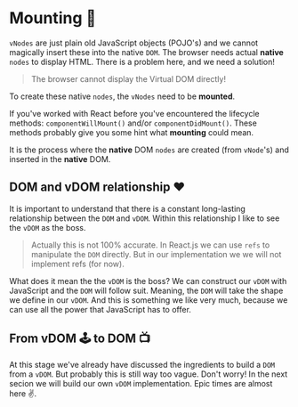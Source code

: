 # Mounting :love_hotel:

`vNodes` are just plain old JavaScript objects (POJO's) and we cannot magically insert
these into the native `DOM`. The browser needs actual **native** `nodes` to display HTML. There 
is a problem here, and we need a solution!

> The browser cannot display the Virtual DOM directly!

To create these native `nodes`, the `vNodes` need to be **mounted**.

If you've worked with React before you've encountered the lifecycle methods: `componentWillMount()` 
and/or `componentDidMount()`. These methods probably give you some hint what **mounting** could mean. 

It is the process where the **native** DOM `nodes` are created (from `vNode`'s) and inserted in 
the **native** DOM. 

## DOM and vDOM relationship :heart:

It is important to understand that there is a constant long-lasting relationship between the `DOM` and `vDOM`. 
Within this relationship I like to see the `vDOM` as the boss. 

> Actually this is not 100% accurate. In React.js we can use `refs` to manipulate the `DOM` directly. But in our implementation we
we will not implement refs (for now).

What does it mean the the `vDOM` is the boss? We can construct our `vDOM` with JavaScript and the `DOM` will follow suit. 
Meaning, the `DOM` will take the shape we define in our `vDOM`. And this is something we like very much, 
because we can use all the power that JavaScript has to offer. 

## From vDOM 🕹 to DOM 📺

At this stage we've already have discussed the ingredients to build a `DOM` from a `vDOM`. But
probably this is still way too vague. Don't worry! In the next secion we will build our own `vDOM` implementation. 
Epic times are almost here :v:.
